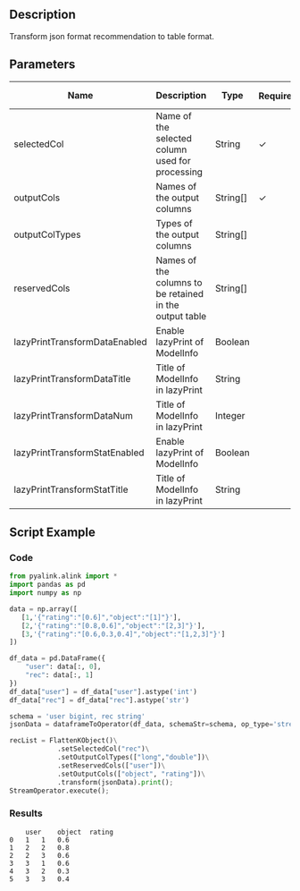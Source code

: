 ## Description
Transform json format recommendation to table format.

## Parameters
| Name | Description | Type | Required？ | Default Value |
| --- | --- | --- | --- | --- |
| selectedCol | Name of the selected column used for processing | String | ✓ |  |
| outputCols | Names of the output columns | String[] | ✓ |  |
| outputColTypes | Types of the output columns | String[] |  | null |
| reservedCols | Names of the columns to be retained in the output table | String[] |  | null |
| lazyPrintTransformDataEnabled | Enable lazyPrint of ModelInfo | Boolean |  | false |
| lazyPrintTransformDataTitle | Title of ModelInfo in lazyPrint | String |  | null |
| lazyPrintTransformDataNum | Title of ModelInfo in lazyPrint | Integer |  | -1 |
| lazyPrintTransformStatEnabled | Enable lazyPrint of ModelInfo | Boolean |  | false |
| lazyPrintTransformStatTitle | Title of ModelInfo in lazyPrint | String |  | null |

## Script Example
### Code

```python
from pyalink.alink import *
import pandas as pd
import numpy as np

data = np.array([
   [1,'{"rating":"[0.6]","object":"[1]"}'],
   [2,'{"rating":"[0.8,0.6]","object":"[2,3]"}'],
   [3,'{"rating":"[0.6,0.3,0.4]","object":"[1,2,3]"}']
])

df_data = pd.DataFrame({
    "user": data[:, 0],
    "rec": data[:, 1]
})
df_data["user"] = df_data["user"].astype('int')
df_data["rec"] = df_data["rec"].astype('str')

schema = 'user bigint, rec string'
jsonData = dataframeToOperator(df_data, schemaStr=schema, op_type='stream')

recList = FlattenKObject()\
			.setSelectedCol("rec")\
			.setOutputColTypes(["long","double"])\
			.setReservedCols(["user"])\
			.setOutputCols(["object", "rating"])\
			.transform(jsonData).print();
StreamOperator.execute();
```

### Results
```
	user	object	rating
0	1	1	0.6
1	2	2	0.8
2	2	3	0.6
3	3	1	0.6
4	3	2	0.3
5	3	3	0.4
```
